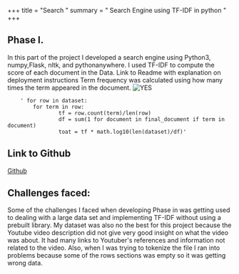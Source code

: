 
+++ title = "Search " 
summary = " Search Engine using TF-IDF in python " 
+++
## Phase I.
In this part of the project I developed a search engine using Python3, numpy,Flask, nltk, and pythonanywhere. 
I used TF-IDF to compute the score of each document in the Data. 
Link to Readme with explanation on deployment instructions 
Term frequency was calculated using how many times the term appeared in the document. 
 ![YES](/post/TFiDF.png)

        ' for row in dataset:
            for term in row:
                    tf = row.count(term)/len(row)
                    df = sum(1 for document in final_document if term in document)
                    toat = tf * math.log10(len(dataset)/df)'
## Link to Github 
[Github](https://github.com/sergiog23/YoutubeSearchClassify/blob/master/README.md)

## Challenges faced:
 Some of the challenges I faced when developing Phase in was getting used to dealing with a large data set and implementing TF-IDF without using a prebuilt library. My dataset was also no the best for this project because the Youtube video description did not give very good insight on what the video was about. It had many links to Youtuber's references and information not related to the video. Also, when I was trying to tokenize the file I ran into problems because some of the rows sections was empty so it was getting wrong data. 

